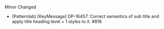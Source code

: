 Minor
Changed
- (Patternlab) [KeyMessage] DP-16457: Correct semantics of sub title and apply title heading level + 1 styles to it. #818

